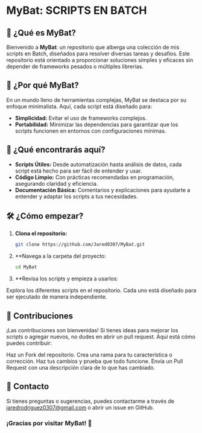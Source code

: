 # MyBat: SCRIPTS EN BATCH

## 🚀 ¿Qué es MyBat?

Bienvenido a **MyBat**: un repositorio que alberga una colección de mis scripts en Batch, diseñados para resolver diversas tareas y desafíos. Este repositorio está orientado a proporcionar soluciones simples y eficaces sin depender de frameworks pesados o múltiples librerías.

## 🌟 ¿Por qué MyBat?

En un mundo lleno de herramientas complejas, MyBat se destaca por su enfoque minimalista. Aquí, cada script está diseñado para:

- **Simplicidad:** Evitar el uso de frameworks complejos.
- **Portabilidad:** Minimizar las dependencias para garantizar que los scripts funcionen en entornos con configuraciones mínimas.

## 📁 ¿Qué encontrarás aquí?

- **Scripts Útiles:** Desde automatización hasta análisis de datos, cada script está hecho para ser fácil de entender y usar.
- **Código Limpio:** Con prácticas recomendadas en programación, asegurando claridad y eficiencia.
- **Documentación Básica:** Comentarios y explicaciones para ayudarte a entender y adaptar los scripts a tus necesidades.

## 🛠️ ¿Cómo empezar?

1. **Clona el repositorio:**

   ```bash
   git clone https://github.com/Jared0307/MyBat.git
   ```
2. **Navega a la carpeta del proyecto:

   ```bash
   cd MyBat
   ```
3. **Revisa los scripts y empieza a usarlos:

Explora los diferentes scripts en el repositorio. Cada uno está diseñado para ser ejecutado de manera independiente.

## 📝 Contribuciones
¡Las contribuciones son bienvenidas! Si tienes ideas para mejorar los scripts o agregar nuevos, no dudes en abrir un pull request. Aquí está cómo puedes contribuir:

Haz un Fork del repositorio.
Crea una rama para tu característica o corrección.
Haz tus cambios y prueba que todo funcione.
Envía un Pull Request con una descripción clara de lo que has cambiado.

## 💬 Contacto
Si tienes preguntas o sugerencias, puedes contactarme a través de jaredrodriguez0307@gmail.com o abrir un issue en GitHub.

### ¡Gracias por visitar MyBat! 🚀
